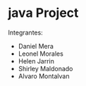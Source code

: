 # java Project
Integrantes:
- Daniel Mera
- Leonel Morales
- Helen Jarrin
- Shirley Maldonado
- Alvaro Montalvan
